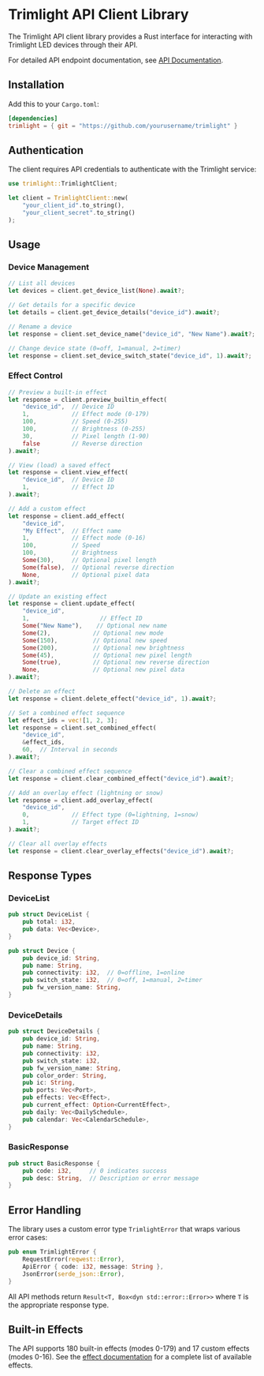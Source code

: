 # Trimlight API Client Library

The Trimlight API client library provides a Rust interface for interacting with Trimlight LED devices through their API.

For detailed API endpoint documentation, see [API Documentation](trimlight-api.md).

## Installation

Add this to your `Cargo.toml`:

```toml
[dependencies]
trimlight = { git = "https://github.com/yourusername/trimlight" }
```

## Authentication

The client requires API credentials to authenticate with the Trimlight service:

```rust
use trimlight::TrimlightClient;

let client = TrimlightClient::new(
    "your_client_id".to_string(),
    "your_client_secret".to_string()
);
```

## Usage

### Device Management

```rust
// List all devices
let devices = client.get_device_list(None).await?;

// Get details for a specific device
let details = client.get_device_details("device_id").await?;

// Rename a device
let response = client.set_device_name("device_id", "New Name").await?;

// Change device state (0=off, 1=manual, 2=timer)
let response = client.set_device_switch_state("device_id", 1).await?;
```

### Effect Control

```rust
// Preview a built-in effect
let response = client.preview_builtin_effect(
    "device_id",  // Device ID
    1,            // Effect mode (0-179)
    100,          // Speed (0-255)
    100,          // Brightness (0-255)
    30,           // Pixel length (1-90)
    false         // Reverse direction
).await?;

// View (load) a saved effect
let response = client.view_effect(
    "device_id",  // Device ID
    1,            // Effect ID
).await?;

// Add a custom effect
let response = client.add_effect(
    "device_id",
    "My Effect",  // Effect name
    1,            // Effect mode (0-16)
    100,          // Speed
    100,          // Brightness
    Some(30),     // Optional pixel length
    Some(false),  // Optional reverse direction
    None,         // Optional pixel data
).await?;

// Update an existing effect
let response = client.update_effect(
    "device_id",
    1,                    // Effect ID
    Some("New Name"),    // Optional new name
    Some(2),            // Optional new mode
    Some(150),          // Optional new speed
    Some(200),          // Optional new brightness
    Some(45),           // Optional new pixel length
    Some(true),         // Optional new reverse direction
    None,               // Optional new pixel data
).await?;

// Delete an effect
let response = client.delete_effect("device_id", 1).await?;

// Set a combined effect sequence
let effect_ids = vec![1, 2, 3];
let response = client.set_combined_effect(
    "device_id",
    &effect_ids,
    60,  // Interval in seconds
).await?;

// Clear a combined effect sequence
let response = client.clear_combined_effect("device_id").await?;

// Add an overlay effect (lightning or snow)
let response = client.add_overlay_effect(
    "device_id",
    0,            // Effect type (0=lightning, 1=snow)
    1,            // Target effect ID
).await?;

// Clear all overlay effects
let response = client.clear_overlay_effects("device_id").await?;
```

## Response Types

### DeviceList

```rust
pub struct DeviceList {
    pub total: i32,
    pub data: Vec<Device>,
}

pub struct Device {
    pub device_id: String,
    pub name: String,
    pub connectivity: i32,  // 0=offline, 1=online
    pub switch_state: i32,  // 0=off, 1=manual, 2=timer
    pub fw_version_name: String,
}
```

### DeviceDetails

```rust
pub struct DeviceDetails {
    pub device_id: String,
    pub name: String,
    pub connectivity: i32,
    pub switch_state: i32,
    pub fw_version_name: String,
    pub color_order: String,
    pub ic: String,
    pub ports: Vec<Port>,
    pub effects: Vec<Effect>,
    pub current_effect: Option<CurrentEffect>,
    pub daily: Vec<DailySchedule>,
    pub calendar: Vec<CalendarSchedule>,
}
```

### BasicResponse

```rust
pub struct BasicResponse {
    pub code: i32,     // 0 indicates success
    pub desc: String,  // Description or error message
}
```

## Error Handling

The library uses a custom error type `TrimlightError` that wraps various error cases:

```rust
pub enum TrimlightError {
    RequestError(reqwest::Error),
    ApiError { code: i32, message: String },
    JsonError(serde_json::Error),
}
```

All API methods return `Result<T, Box<dyn std::error::Error>>` where `T` is the appropriate response type.

## Built-in Effects

The API supports 180 built-in effects (modes 0-179) and 17 custom effects (modes 0-16). See the [effect documentation](effects.md) for a complete list of available effects.
